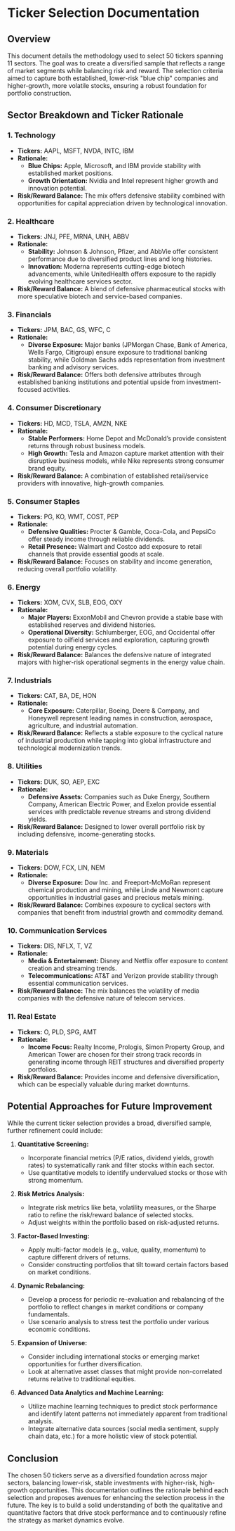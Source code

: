 # Ticker Selection Documentation

## Overview

This document details the methodology used to select 50 tickers spanning 11 sectors. The goal was to create a diversified sample that reflects a range of market segments while balancing risk and reward. The selection criteria aimed to capture both established, lower-risk "blue chip" companies and higher-growth, more volatile stocks, ensuring a robust foundation for portfolio construction.

## Sector Breakdown and Ticker Rationale

### 1. Technology
- **Tickers:** AAPL, MSFT, NVDA, INTC, IBM  
- **Rationale:**  
  - **Blue Chips:** Apple, Microsoft, and IBM provide stability with established market positions.  
  - **Growth Orientation:** Nvidia and Intel represent higher growth and innovation potential.  
- **Risk/Reward Balance:** The mix offers defensive stability combined with opportunities for capital appreciation driven by technological innovation.

### 2. Healthcare
- **Tickers:** JNJ, PFE, MRNA, UNH, ABBV  
- **Rationale:**  
  - **Stability:** Johnson & Johnson, Pfizer, and AbbVie offer consistent performance due to diversified product lines and long histories.  
  - **Innovation:** Moderna represents cutting-edge biotech advancements, while UnitedHealth offers exposure to the rapidly evolving healthcare services sector.  
- **Risk/Reward Balance:** A blend of defensive pharmaceutical stocks with more speculative biotech and service-based companies.

### 3. Financials
- **Tickers:** JPM, BAC, GS, WFC, C  
- **Rationale:**  
  - **Diverse Exposure:** Major banks (JPMorgan Chase, Bank of America, Wells Fargo, Citigroup) ensure exposure to traditional banking stability, while Goldman Sachs adds representation from investment banking and advisory services.  
- **Risk/Reward Balance:** Offers both defensive attributes through established banking institutions and potential upside from investment-focused activities.

### 4. Consumer Discretionary
- **Tickers:** HD, MCD, TSLA, AMZN, NKE  
- **Rationale:**  
  - **Stable Performers:** Home Depot and McDonald’s provide consistent returns through robust business models.  
  - **High Growth:** Tesla and Amazon capture market attention with their disruptive business models, while Nike represents strong consumer brand equity.  
- **Risk/Reward Balance:** A combination of established retail/service providers with innovative, high-growth companies.

### 5. Consumer Staples
- **Tickers:** PG, KO, WMT, COST, PEP  
- **Rationale:**  
  - **Defensive Qualities:** Procter & Gamble, Coca-Cola, and PepsiCo offer steady income through reliable dividends.  
  - **Retail Presence:** Walmart and Costco add exposure to retail channels that provide essential goods at scale.  
- **Risk/Reward Balance:** Focuses on stability and income generation, reducing overall portfolio volatility.

### 6. Energy
- **Tickers:** XOM, CVX, SLB, EOG, OXY  
- **Rationale:**  
  - **Major Players:** ExxonMobil and Chevron provide a stable base with established reserves and dividend histories.  
  - **Operational Diversity:** Schlumberger, EOG, and Occidental offer exposure to oilfield services and exploration, capturing growth potential during energy cycles.  
- **Risk/Reward Balance:** Balances the defensive nature of integrated majors with higher-risk operational segments in the energy value chain.

### 7. Industrials
- **Tickers:** CAT, BA, DE, HON  
- **Rationale:**  
  - **Core Exposure:** Caterpillar, Boeing, Deere & Company, and Honeywell represent leading names in construction, aerospace, agriculture, and industrial automation.  
- **Risk/Reward Balance:** Reflects a stable exposure to the cyclical nature of industrial production while tapping into global infrastructure and technological modernization trends.

### 8. Utilities
- **Tickers:** DUK, SO, AEP, EXC  
- **Rationale:**  
  - **Defensive Assets:** Companies such as Duke Energy, Southern Company, American Electric Power, and Exelon provide essential services with predictable revenue streams and strong dividend yields.  
- **Risk/Reward Balance:** Designed to lower overall portfolio risk by including defensive, income-generating stocks.

### 9. Materials
- **Tickers:** DOW, FCX, LIN, NEM  
- **Rationale:**  
  - **Diverse Exposure:** Dow Inc. and Freeport-McMoRan represent chemical production and mining, while Linde and Newmont capture opportunities in industrial gases and precious metals mining.  
- **Risk/Reward Balance:** Combines exposure to cyclical sectors with companies that benefit from industrial growth and commodity demand.

### 10. Communication Services
- **Tickers:** DIS, NFLX, T, VZ  
- **Rationale:**  
  - **Media & Entertainment:** Disney and Netflix offer exposure to content creation and streaming trends.  
  - **Telecommunications:** AT&T and Verizon provide stability through essential communication services.  
- **Risk/Reward Balance:** The mix balances the volatility of media companies with the defensive nature of telecom services.

### 11. Real Estate
- **Tickers:** O, PLD, SPG, AMT  
- **Rationale:**  
  - **Income Focus:** Realty Income, Prologis, Simon Property Group, and American Tower are chosen for their strong track records in generating income through REIT structures and diversified property portfolios.  
- **Risk/Reward Balance:** Provides income and defensive diversification, which can be especially valuable during market downturns.

## Potential Approaches for Future Improvement

While the current ticker selection provides a broad, diversified sample, further refinement could include:

1. **Quantitative Screening:**  
   - Incorporate financial metrics (P/E ratios, dividend yields, growth rates) to systematically rank and filter stocks within each sector.  
   - Use quantitative models to identify undervalued stocks or those with strong momentum.

2. **Risk Metrics Analysis:**  
   - Integrate risk metrics like beta, volatility measures, or the Sharpe ratio to refine the risk/reward balance of selected stocks.  
   - Adjust weights within the portfolio based on risk-adjusted returns.

3. **Factor-Based Investing:**  
   - Apply multi-factor models (e.g., value, quality, momentum) to capture different drivers of returns.  
   - Consider constructing portfolios that tilt toward certain factors based on market conditions.

4. **Dynamic Rebalancing:**  
   - Develop a process for periodic re-evaluation and rebalancing of the portfolio to reflect changes in market conditions or company fundamentals.  
   - Use scenario analysis to stress test the portfolio under various economic conditions.

5. **Expansion of Universe:**  
   - Consider including international stocks or emerging market opportunities for further diversification.  
   - Look at alternative asset classes that might provide non-correlated returns relative to traditional equities.

6. **Advanced Data Analytics and Machine Learning:**  
   - Utilize machine learning techniques to predict stock performance and identify latent patterns not immediately apparent from traditional analysis.  
   - Integrate alternative data sources (social media sentiment, supply chain data, etc.) for a more holistic view of stock potential.

## Conclusion

The chosen 50 tickers serve as a diversified foundation across major sectors, balancing lower-risk, stable investments with higher-risk, high-growth opportunities. This documentation outlines the rationale behind each selection and proposes avenues for enhancing the selection process in the future. The key is to build a solid understanding of both the qualitative and quantitative factors that drive stock performance and to continuously refine the strategy as market dynamics evolve.
